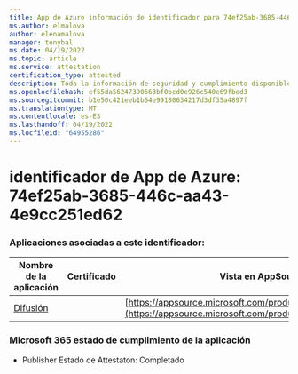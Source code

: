 ```yaml
---
title: App de Azure información de identificador para 74ef25ab-3685-446c-aa43-4e9cc251ed62
ms.author: elmalova
author: elenamalova
manager: tonybal
ms.date: 04/19/2022
ms.topic: article
ms.service: attestation
certification_type: attested
description: Toda la información de seguridad y cumplimiento disponible para 74ef25ab-3685-446c-aa43-4e9cc251ed62.
ms.openlocfilehash: ef55da56247390563bf0bcd0e926c540e69fbed3
ms.sourcegitcommit: b1e50c421eeb1b54e99180634217d3df35a4897f
ms.translationtype: MT
ms.contentlocale: es-ES
ms.lasthandoff: 04/19/2022
ms.locfileid: "64955286"
---
```

# <a name="azure-app-id-74ef25ab-3685-446c-aa43-4e9cc251ed62"></a>identificador de App de Azure: 74ef25ab-3685-446c-aa43-4e9cc251ed62


### <a name="apps-associated-with-this-id"></a>Aplicaciones asociadas a este identificador:
| **Nombre de la aplicación** | **Certificado** | **Vista en AppSource** |
|--------------|---------------|-----------------------|
| [Difusión](../forward/WA200002697.md) |  | [https://appsource.microsoft.com/product/office/WA200002697](https://appsource.microsoft.com/product/office/WA200002697) |

### <a name="microsoft-365-app-compliance-status"></a>Microsoft 365 estado de cumplimiento de la aplicación
- Publisher Estado de Attestaton: Completado
